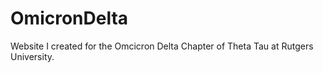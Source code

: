 # OmicronDelta

Website I created for the Omcicron Delta Chapter of Theta Tau at Rutgers University.
